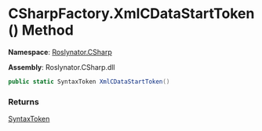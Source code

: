 # CSharpFactory\.XmlCDataStartToken\(\) Method

**Namespace**: [Roslynator.CSharp](../../README.md)

**Assembly**: Roslynator\.CSharp\.dll

```csharp
public static SyntaxToken XmlCDataStartToken()
```

### Returns

[SyntaxToken](https://docs.microsoft.com/en-us/dotnet/api/microsoft.codeanalysis.syntaxtoken)

